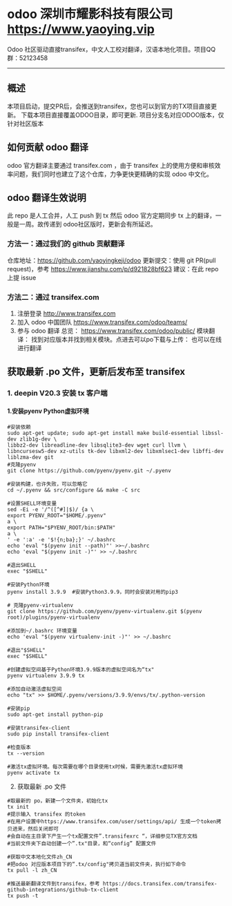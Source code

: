# odoo 深圳市耀影科技有限公司 https://www.yaoying.vip
Odoo 社区驱动直接transifex，中文人工校对翻译，汉语本地化项目。项目QQ群：52123458

---------------------------------------

## 概述
本项目启动，提交PR后，会推送到transifex，您也可以到官方的TX项目直接更新。
下载本项目直接覆盖ODOO目录，即可更新.
项目分支名对应ODOO版本，仅针对社区版本


## 如何贡献 odoo 翻译
odoo 官方翻译主要通过 transifex.com ，由于 transifex 上的使用方便和审核效率问题，我们同时也建立了这个仓库，力争更快更精确的实现 odoo 中文化。

## odoo 翻译生效说明
此 repo 是人工合并，人工 push 到 tx
然后 odoo 官方定期同步 tx 上的翻译，一般是一周。故传递到 odoo社区版时，更新会有所延迟。

### 方法一：通过我们的 github 贡献翻译
仓库地址：https://github.com/yaoyingkeji/odoo
更新提交：使用 git PR(pull request)，参考 https://www.jianshu.com/p/d921828bf623
建议：在此 repo 上提 issue

### 方法二：通过 transifex.com
1. 注册登录
http://www.transifex.com 
2. 加入 odoo 中国团队
https://www.transifex.com/odoo/teams/
3. 参与 odoo 翻译
总览： https://www.transifex.com/odoo/public/
模块翻译： 找到对应版本并找到相关模块。点进去可以po下载与上传：
也可以在线进行翻译

## 获取最新 .po 文件，更新后发布至 transifex
### 1. deepin V20.3 安装 tx 客户端
#### 1.安装pyenv Python虚拟环境
```
#安装依赖
sudo apt-get update; sudo apt-get install make build-essential libssl-dev zlib1g-dev \
libbz2-dev libreadline-dev libsqlite3-dev wget curl llvm \
libncursesw5-dev xz-utils tk-dev libxml2-dev libxmlsec1-dev libffi-dev liblzma-dev git
#克隆pyenv
git clone https://github.com/pyenv/pyenv.git ~/.pyenv

#安装构建，也许失败，可以忽略它
cd ~/.pyenv && src/configure && make -C src

#设置SHELL环境变量
sed -Ei -e '/^([^#]|$)/ {a \
export PYENV_ROOT="$HOME/.pyenv"
a \
export PATH="$PYENV_ROOT/bin:$PATH"
a \
' -e ':a' -e '$!{n;ba};}' ~/.bashrc
echo 'eval "$(pyenv init --path)"' >>~/.bashrc
echo 'eval "$(pyenv init -)"' >> ~/.bashrc

#退出SHELL
exec "$SHELL"

#安装Python环境
pyenv install 3.9.9  #安装Python3.9.9，同时会安装对用的pip3

# 克隆pyenv-virtualenv
git clone https://github.com/pyenv/pyenv-virtualenv.git $(pyenv root)/plugins/pyenv-virtualenv

#添加到~/.bashrc 环境变量
echo 'eval "$(pyenv virtualenv-init -)"' >> ~/.bashrc

#退出"$SHELL" 
exec "$SHELL" 

#创建虚拟空间基于Python环境3.9.9版本的虚拟空间名为“tx"
pyenv virtualenv 3.9.9 tx 

#添加自动激活虚拟空间
echo "tx" >> $HOME/.pyenv/versions/3.9.9/envs/tx/.python-version

#安装pip
sudo apt-get install python-pip

#安装transifex-client
sudo pip install transifex-client

#检查版本
tx --version

#激活tx虚拟环境。每次需要在哪个目录使用tx时候，需要先激活tx虚拟环境
pyenv activate tx
```

2. 获取最新 .po 文件

```
#取最新的 po，新建一个文件夹，初始化tx
tx init
#提示输入 transifex 的token 
#在用户设置中https://www.transifex.com/user/settings/api/ 生成一个token拷贝进来，然后关闭即可
#会自动在主目录下产生一个tx配置文件”.transifexrc “，详细参见TX官方文档
#当前文件夹下自动创建一个”.tx"目录，和“config” 配置文件

#获取中文本地化文件zh_CN
#把odoo 对应版本项目下的“.tx/config"拷贝道当前文件夹，执行如下命令
tx pull -l zh_CN

#推送最新翻译文件到transifex，参考 https://docs.transifex.com/transifex-github-integrations/github-tx-client
tx push -t

```